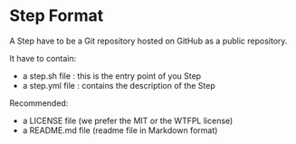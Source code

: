 
# Step Format

A Step have to be a Git repository hosted on GitHub as a public repository.

It have to contain:

* a step.sh file : this is the entry point of you Step
* a step.yml file : contains the description of the Step

Recommended:

* a LICENSE file (we prefer the MIT or the WTFPL license)
* a README.md file (readme file in Markdown format)
